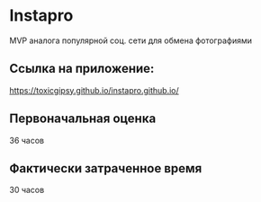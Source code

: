 # Instapro

MVP аналога популярной соц. сети для обмена фотографиями

## Ссылка на приложение:

https://toxicgipsy.github.io/instapro.github.io/

## Первоначальная оценка

36 часов

## Фактически затраченное время

30 часов